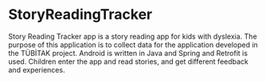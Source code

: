 # StoryReadingTracker
Story Reading Tracker app is a story reading app for kids with dyslexia. 
The purpose of this application is to collect data for the application developed in the TÜBİTAK project. 
Android is written in Java and Spring and Retrofit is used. 
Children enter the app and read stories, and get different feedback and experiences.
